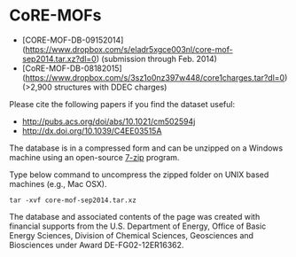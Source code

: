 # CoRE-MOFs

* [CORE-MOF-DB-09152014] (https://www.dropbox.com/s/eladr5xgce003nl/core-mof-sep2014.tar.xz?dl=0) (submission through Feb. 2014)
* [CoRE-MOF-DB-08182015] (https://www.dropbox.com/s/3sz1o0nz397w448/core1charges.tar?dl=0) (>2,900 structures with DDEC charges)

Please cite the following papers if you find the dataset useful:
* http://pubs.acs.org/doi/abs/10.1021/cm502594j
* http://dx.doi.org/10.1039/C4EE03515A

The database is in a compressed form and can be unzipped on a Windows machine using an open-source [7-zip](http://www.7-zip.org/) program.

Type below command to uncompress the zipped folder on UNIX based machines (e.g., Mac OSX).
```
tar -xvf core-mof-sep2014.tar.xz
```

The database and associated contents of the page was created with financial supports from the U.S. Department of Energy, Office of Basic Energy Sciences, Division of Chemical Sciences, Geosciences and Biosciences under Award DE-FG02-12ER16362.
